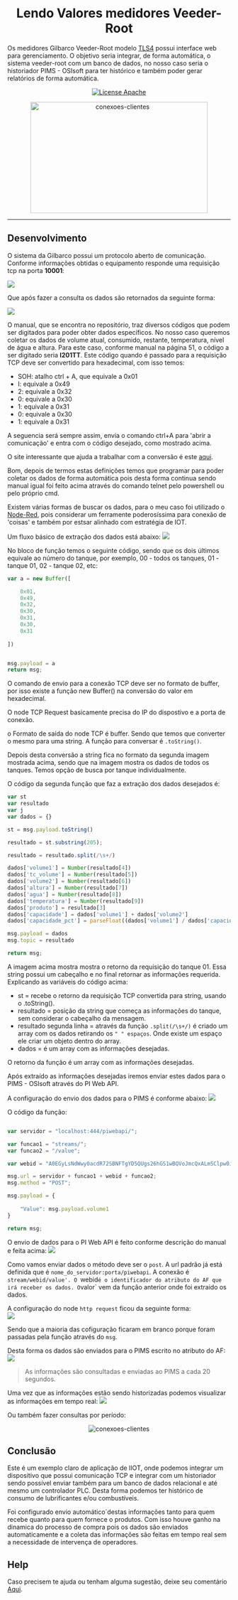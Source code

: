 
<h1 align="center">
<br>
Lendo Valores medidores Veeder-Root
</h1>

Os medidores Gilbarco Veeder-Root modelo [TLS4](https://www.gilbarco.com/br/produtos/medicao-e-monitoramento/tls4) possui interface web para gerenciamento.
O objetivo seria integrar, de forma automática, o sistema veeder-root com um banco de dados, no nosso caso seria o historiador PIMS - OSIsoft para ter histórico e também poder gerar relatórios de forma automática.

<p align="center">
  <a href="https://www.apache.org/licenses/LICENSE-2.0">
    <img src="https://img.shields.io/badge/apache-2.0-blue" alt="License Apache">
  </a>
</p>


<div align="center">
  <img src="https://github.com/dedynobre/lendo-valores-medidores-veeder-root/blob/master/imagens/lub.gif" alt="conexoes-clientes" height="250" width="400">
</div>

<hr />

## Desenvolvimento

O sistema da Gilbarco possui um protocolo aberto de comunicação.
Conforme informações obtidas o equipamento responde uma requisição tcp na porta **10001**:

<img src="https://github.com/dedynobre/lendo-valores-medidores-veeder-root/blob/master/imagens/img-01.png"/>

Que após fazer a consulta os dados são retornados da seguinte forma:

<img src="https://github.com/dedynobre/lendo-valores-medidores-veeder-root/blob/master/imagens/img-02.png"/>

O manual, que se encontra no repositório, traz diversos códigos que podem ser digitados para poder obter dados específicos.
No nosso caso queremos coletar os dados de volume atual, consumido, restante, temperatura, nível de água e altura.
Para este caso, conforme manual na página 51, o código a ser digitado seria **<SOH>I201TT**.
Este código quando é passado para a requisição TCP deve ser convertido para hexadecimal, com isso temos:
+ SOH: atalho ctrl + A, que equivale a 0x01
+ I: equivale a 0x49
+ 2: equivale a 0x32
+ 0: equivale a 0x30
+ 1: equivale a 0x31
+ 0: equivale a 0x30
+ 1: equivale a 0x31

A seguencia será sempre assim, envia o comando ctrl+A para 'abrir a comunicação' e entra com o código desejado, como mostrado acima.

O site interessante que ajuda a trabalhar com a conversão é este [aqui](http://www.insecuritynet.com.br/ferramentas-online/converter-texto-para-hexadecimal).

Bom, depois de termos estas definições temos que programar para poder coletar os dados de forma automática pois desta forma continua sendo manual igual foi feito acima através do comando telnet pelo powershell ou pelo próprio cmd.

Existem várias formas de buscar os dados, para o meu caso foi utilizado o [Node-Red](https://nodered.org/), pois considerar um ferramente poderosíssima para conexão de 'coisas' e também por estsar alinhado com estratégia de IOT.

Um fluxo básico de extração dos dados está abaixo:
<img src="https://github.com/dedynobre/lendo-valores-medidores-veeder-root/blob/master/imagens/img-03.png"/>
 
No bloco de função temos o seguinte código, sendo que os dois últimos equivale ao número do tanque, por exemplo, 00 - todos os tanques, 01 - tanque 01, 02 - tanque 02, etc:
```javascript
var a = new Buffer([

	0x01,
	0x49,
	0x32,
	0x30,
	0x31,
	0x30,
	0x31
	
])


msg.payload = a
return msg;
```

O comando de envio para a conexão TCP deve ser no formato de buffer, por isso existe a função new Buffer() na conversão do valor em hexadecimal.

O node TCP Request basicamente precisa do IP do dispostivo e a porta de conexão.

o Formato de saída do node TCP é buffer. Sendo que temos que converter o mesmo para uma string. A função para conversar é `.toString()`.

Depois desta conversão a string fica no formato da segunda imagem mostrada acima, sendo que na imagem mostra os dados de todos os tanques. Temos opção de busca por tanque individualmente.

O código da segunda função que faz a extração dos dados desejados é:

```javascript
var st
var resultado
var j
var dados = {}

st = msg.payload.toString()

resultado = st.substring(205);

resultado = resultado.split(/\s+/)

dados['volume1'] = Number(resultado[4])
dados['tc_volume'] = Number(resultado[5]) 
dados['volume2'] = Number(resultado[6])
dados['altura'] = Number(resultado[7])
dados['agua'] = Number(resultado[8])
dados['temperatura'] = Number(resultado[9])
dados['produto'] = resultado[3]
dados['capacidade'] = dados['volume1'] + dados['volume2']
dados['capacidade_pct'] = parseFloat((dados['volume1'] / dados['capacidade']) * 100).toFixed(2)

msg.payload = dados
msg.topic = resultado

return msg;
```

A imagem acima mostra mostra o retorno da requisição do tanque 01. Essa string possui um cabeçalho e no final retornar as informações requerida.
Explicando as variáveis do código acima:
+ st = recebe o retorno da requisição TCP convertida para string, usando o .toString().
+ resultado = posição da string que começa as informações do tanque, sem considerar o cabeçalho da mensagem.
+ resultado segunda linha = através da função `.split(/\s+/)` é criado um array com os dados retirando os `" " espaços`. Onde existe um espaço ele criar um objeto dentro do array.
+ dados = é um array com as informações desejadas.

O retorno da função é um array com as informações desejadas.

Após extraído as informações desejadas iremos enviar estes dados para o PIMS - OSIsoft através do PI Web API.

A configuração do envio dos dados para o PIMS é conforme abaixo:
<img src="https://github.com/dedynobre/lendo-valores-medidores-veeder-root/blob/master/imagens/img-04.png"/>

O código da função:

```javascript

var servidor = "localhost:444/piwebapi/";

var funcao1 = "streams/";
var funcao2 = "/value";

var webid = "A0EGyLsNdWwy0acdR72SBNFTgYD5QUgs26hGS1wBQVoJmcQxALmSClpw0ihAmHczVhQvwUFRVLUFVVEFGLTAxXEtJTlJPU1MgUEFSQUNBVFVcQVZBTsOHQURPXFBPU1RPIERFIENPTUJVU1RJVkVJU1xTSVNURU1BIFZFRURFUiBST09UfFRRNTA1fFZPTFVNRQ";

msg.url = servidor + funcao1 + webid + funcao2;
msg.method = "POST";

msg.payload = {
    
    "Value": msg.payload.volume1
}

return msg;

```

O envio de dados para o PI Web API é feito conforme descrição do manual e feita acima:
<img src="https://github.com/dedynobre/lendo-valores-medidores-veeder-root/blob/master/imagens/img-06.png"/>

Como vamos enviar dados o método deve ser o `post`. 
A url padrão já está definida que é `nome_do_servidor:porta/piwebapi`. 
A conexão é `stream/webid/value'.
O `webid` é o identificador do atributo do AF que irá receber os dados.
O `valor` vem da função anterior onde foi extraido os dados.

A configuração do node `http request` ficou da seguinte forma:</br>
<img src="https://github.com/dedynobre/lendo-valores-medidores-veeder-root/blob/master/imagens/img-05.png"/>

Sendo que a maioria das cofiguração ficaram em branco porque foram passadas pela função através do `msg`.

Desta forma os dados são enviados para o PIMS escrito no atributo do AF:
<img src="https://github.com/dedynobre/lendo-valores-medidores-veeder-root/blob/master/imagens/img-07.png"/>


> As informações são consultadas e enviadas ao PIMS a cada 20 segundos.

Uma vez que as informações estão sendo historizadas podemos visualizar as informações em tempo real:
<img src="https://github.com/dedynobre/lendo-valores-medidores-veeder-root/blob/master/imagens/img-08.png"/>


Ou também fazer consultas por período:

<div align="center">
  <img src="https://github.com/dedynobre/lendo-valores-medidores-veeder-root/blob/master/imagens/graf.gif" alt="conexoes-clientes">
</div>

## Conclusão

Este é um exemplo claro de aplicação de IIOT, onde podemos integrar um dispositivo que possui comunicação TCP e integrar com um historiador sendo possível enviar também para um banco de dados relacional e até mesmo um controlador PLC.
Desta forma podemos ter histórico de consumo de lubrificantes e/ou combustíveis.

Foi configurado envio automático´destas informações tanto para quem recebe quanto para quem fornece o produtos. Com isso houve ganho na dinamica do processo de compra pois os dados são enviados automaticamente e a coleta das informações são feitas em tempo real sem a necessidade de intervença de operadores. 

## Help

Caso precisem te ajuda ou tenham alguma sugestão, deixe seu comentário [Aqui](https://github.com/dedynobre/lendo-valores-medidores-veeder-root/issues).
